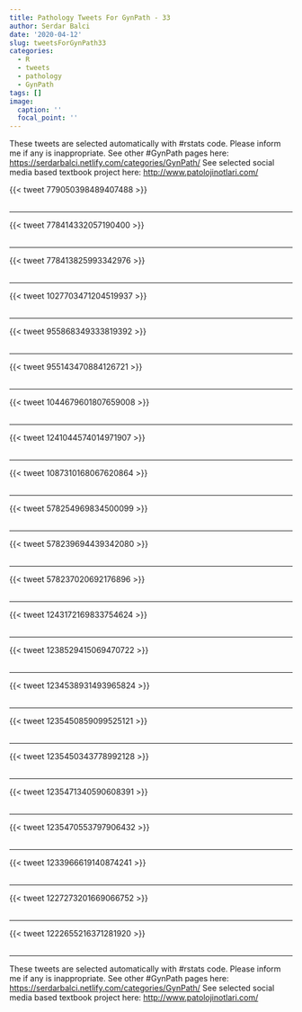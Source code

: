 ```yaml
---
title: Pathology Tweets For GynPath - 33
author: Serdar Balci
date: '2020-04-12'
slug: tweetsForGynPath33
categories:
  - R
  - tweets
  - pathology
  - GynPath
tags: []
image:
  caption: ''
  focal_point: ''
---
```



These tweets are selected automatically with #rstats code. Please inform me if any is inappropriate.
See other #GynPath pages here: https://serdarbalci.netlify.com/categories/GynPath/ 
See selected social media based textbook project here: http://www.patolojinotlari.com/

{{< tweet 779050398489407488 >}}
<br>
<br>
<hr>
{{< tweet 778414332057190400 >}}
<br>
<br>
<hr>
{{< tweet 778413825993342976 >}}
<br>
<br>
<hr>
{{< tweet 1027703471204519937 >}}
<br>
<br>
<hr>
{{< tweet 955868349333819392 >}}
<br>
<br>
<hr>
{{< tweet 955143470884126721 >}}
<br>
<br>
<hr>
{{< tweet 1044679601807659008 >}}
<br>
<br>
<hr>
{{< tweet 1241044574014971907 >}}
<br>
<br>
<hr>
{{< tweet 1087310168067620864 >}}
<br>
<br>
<hr>
{{< tweet 578254969834500099 >}}
<br>
<br>
<hr>
{{< tweet 578239694439342080 >}}
<br>
<br>
<hr>
{{< tweet 578237020692176896 >}}
<br>
<br>
<hr>
{{< tweet 1243172169833754624 >}}
<br>
<br>
<hr>
{{< tweet 1238529415069470722 >}}
<br>
<br>
<hr>
{{< tweet 1234538931493965824 >}}
<br>
<br>
<hr>
{{< tweet 1235450859099525121 >}}
<br>
<br>
<hr>
{{< tweet 1235450343778992128 >}}
<br>
<br>
<hr>
{{< tweet 1235471340590608391 >}}
<br>
<br>
<hr>
{{< tweet 1235470553797906432 >}}
<br>
<br>
<hr>
{{< tweet 1233966619140874241 >}}
<br>
<br>
<hr>
{{< tweet 1227273201669066752 >}}
<br>
<br>
<hr>
{{< tweet 1222655216371281920 >}}
<br>
<br>
<hr>


These tweets are selected automatically with #rstats code. Please inform me if any is inappropriate.
See other #GynPath pages here: https://serdarbalci.netlify.com/categories/GynPath/ 
See selected social media based textbook project here: http://www.patolojinotlari.com/
